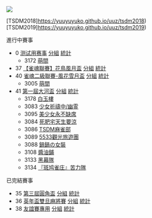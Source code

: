 [![](https://www.z4a.net/images/2018/08/01/u.png)]()

[TSDM2018]https://yuuyuyuko.github.io/uuz/tsdm2018)  
[TSDM2019]https://yuuyuyuko.github.io/uuz/tsdm2019)

進行中賽事
- 0 [测试用赛事](https://mahjong.pub/admin.php?cid=0&amp;c_pw=yyyyyyy) [分組](https://mahjong.pub/?cid=0#!class) [統計](https://mahjong.pub/?cid=0#!ranking)
   - 3172  [萌間](https://mahjong.pub/team.htm?t_pw=3wlAlSPl1m0N4cFN5T@DzA)
- 37 [【雀魂聯賽】花鳥風月盃](https://mahjong.pub/admin.php?cid=37&amp;c_pw=hnfy) [分組](https://mahjong.pub/?cid=37#!class) [統計](https://mahjong.pub/?cid=37#!ranking)
- 40 [雀魂二級聯賽-風花雪月盃](https://mahjong.pub/admin.php?cid=40&amp;c_pw=fhxy) [分組](https://mahjong.pub/?cid=40#!class) [統計](https://mahjong.pub/?cid=40#!ranking)
    - 3005 [萌間](https://mahjong.pub/team.htm?t_pw=3ievgia=WXm3vW3u3OR3eA)
- 41 [第一屆大河盃](https://mahjong.pub/admin.php?cid=41&amp;c_pw=dhdhd) [分組](https://mahjong.pub/?cid=41#!class) [統計](https://mahjong.pub/?cid=41#!ranking)
    - 3178 [白玉樓](https://mahjong.pub/team.htm?t_pw=3UXv5hiRsG44Ni2H7pyuaM)
    - 3083 [少女祈禱中/幽霊](https://mahjong.pub/team.htm?t_pw=1snyPgIaDzFsTqsbHhvQoX)
    - 3095 [美少女永不缺席](https://mahjong.pub/team.htm?t_pw=05sd4pGMKtarE2yLE9D4OA)
    - 3084 [死肥宅天生要涼](https://mahjong.pub/team.htm?t_pw=27T=d4YZQD5XOHjIcwJ1jp)
    - 3086 [TSDM麻雀部](https://mahjong.pub/team.htm?t_pw=2RvSN9COPtPkzyLAo3QzK@)
    - 3089 [5533觀光旅遊團](https://mahjong.pub/team.htm?t_pw=2U2VpC2HoKgsUfigTzSEFc)
    - 3088 [鍋鍋の女裝](https://mahjong.pub/team.htm?t_pw=0ylfmL6atw0GZ1f=aOiipJ)
    - 3108 [醬油鋪](https://mahjong.pub/team.htm?t_pw=2dzBoxIrLLiL9AGQ8Hts9p)
    - 3133 [黑幕隊](https://mahjong.pub/team.htm?t_pw=2DBX2o2BIQ0p8FmpPA=TJ4)
    - 3134 [『斑鸠雀庄』苦力隊](https://mahjong.pub/team.htm?t_pw=1r0YleTXUF0V5qusH=05ea)

已完結賽事
- 35 [第三屆圓角盃](https://mahjong.pub/admin.php?cid=35&amp;c_pw=yjbyjb3) [分組](https://mahjong.pub/?cid=35#!class) [統計](https://mahjong.pub/?cid=35#!ranking)
- 36 [英年盃雙旦麻將賽](https://mahjong.pub/admin.php?cid=36&amp;c_pw=ynbynbnb) [分組](https://mahjong.pub/?cid=36#!class) [統計](https://mahjong.pub/?cid=36#!ranking)
- 38 [友誼賽專用](https://mahjong.pub/admin.php?cid=38&amp;c_pw=yysyys) [分組](https://mahjong.pub/?cid=38#!class) [統計](https://mahjong.pub/?cid=38#!ranking)
